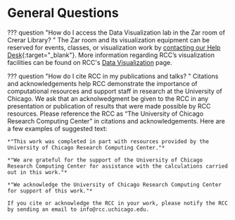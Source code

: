 # General Questions

??? question "How do I access the Data Visualization lab in the Zar room of Crerar Library? "
    The Zar room and its visualization equipment can be reserved for events, classes, or visualization work by [contacting our Help Desk](https://rcc.uchicago.edu/support-and-services/consulting-and-technical-support){:target="_blank"}. More information regarding RCC’s visualization facilities can be found on RCC's [Data Visualization](https://rcc.uchicago.edu/resources/visualization) page.

??? question "How do I cite RCC in my publications and talks? "
    Citations and acknowledgements help RCC demonstrate the importance of computational resources and support staff in research at the University of Chicago. We ask that an acknolwedgment be given to the RCC in any presentation or publication of results that were made possible by RCC resources. Please reference the RCC as “The University of Chicago Research Computing Center” in citations and acknowledgements. Here are a few examples of suggested text:

    *"This work was completed in part with resources provided by the University of Chicago Research Computing Center."*

    *"We are grateful for the support of the University of Chicago Research Computing Center for assistance with the calculations carried out in this work."*

    *"We acknowledge the University of Chicago Research Computing Center for support of this work."*

    If you cite or acknowledge the RCC in your work, please notify the RCC by sending an email to info@rcc.uchicago.edu.

